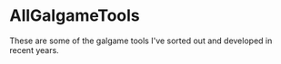 # AllGalgameTools
These are some of the galgame tools I've sorted out and developed in recent years.
